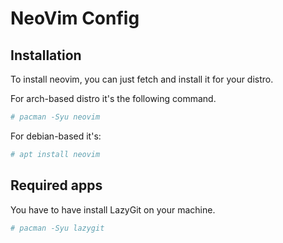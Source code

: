 # NeoVim Config

## Installation
To install neovim, you can just fetch and install it for your distro.

For arch-based distro it's the following command.
```bash
# pacman -Syu neovim
```

For debian-based it's:
```bash
# apt install neovim
```

## Required apps
You have to have install LazyGit on your machine.

```bash
# pacman -Syu lazygit
```
